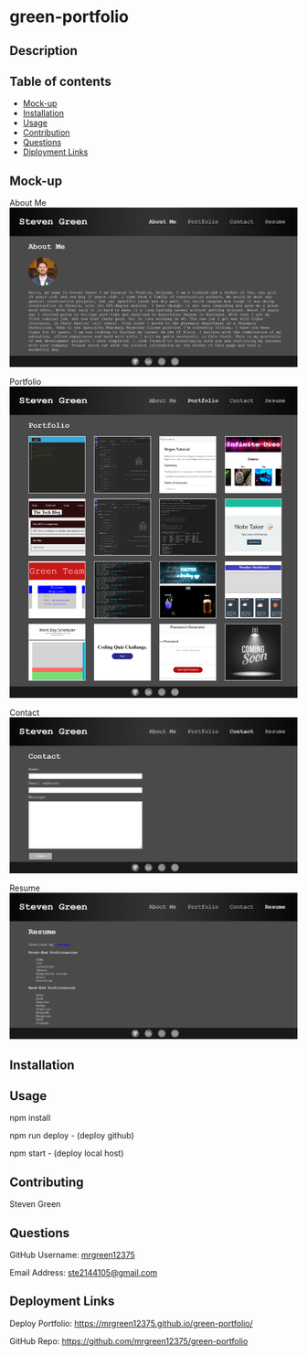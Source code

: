 # green-portfolio

## Description


## Table of contents
- [Mock-up](#Mock-up)
- [Installation](#Installation)
- [Usage](#Usage)
- [Contribution](#Contributing)
- [Questions](#Questions)
- [Diployment Links](#Questions)
## Mock-up

About Me
![alt about me demo](./src/assets/images/about-me-mockup.png)

Portfolio
![alt portfolio demo](./src/assets/images/portfolio-mockup.png)

Contact
![alt contact demo](./src/assets/images/contact-mockup.png)

Resume
![alt resume demo](./src/assets/images/resume-mockup.png)
## Installation


## Usage
npm install

npm run deploy - (deploy github)

npm start - (deploy local host)

## Contributing
Steven Green

## Questions
GitHub Username: [mrgreen12375](https://github.com/mrgreen12375)

Email Address: [ste2144105@gmail.com](ste2144105@gmail.com)
## Deployment Links
Deploy Portfolio: https://mrgreen12375.github.io/green-portfolio/

GitHub Repo: https://github.com/mrgreen12375/green-portfolio